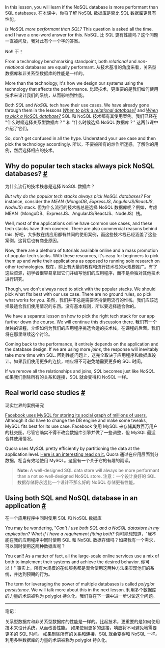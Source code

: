 In this lesson, you will learn if the NoSQL database is more performant than SQL databases.
在本课中，你将了解 NoSQL 数据库是否比 SQL 数据库更具有性能。

_Is NoSQL more performant than SQL?_ This question is asked all the time, and I have a one-word answer for this.
NoSQL 比 SQL 更有性能吗？这个问题一直被问及，我对此有个一个字的答案。

No!!
不！

From a technology benchmarking standpoint, both _relational_ and _non-relational_ databases are equally performant.
从技术基准的角度来看，关系型数据库和非关系型数据库的性能是一样的。

More than the technology, it's how we design our systems using the technology that affects the performance.
比起技术，更重要的是我们如何使用技术来设计我们的系统，从而影响到性能。

Both _SQL_ and _NoSQL_ tech have their use cases. We have already gone through them in the lessons [_When to pick a relational database?_](https://www.educative.io/collection/page/6064040858091520/6411938009448448/6652931912761344) and [_When to pick a NoSQL database?_](https://www.educative.io/collection/page/6064040858091520/6411938009448448/4828109427703808)
SQL 和 NoSQL 技术都有其使用案例。我们已经在 "什么时候选择关系型数据库？" 和 "什么时候选择 NoSQL 数据库？" 这两节课中介绍了它们。

So, don't get confused in all the hype. Understand your use case and then pick the technology accordingly.
所以，不要被所有的炒作所迷惑。了解你的用例，然后选择相应的技术。

## Why do popular tech stacks always pick NoSQL databases? [#](https://www.educative.io/courses/web-application-software-architecture-101/q24wYNLGxWy#Why-do-popular-tech-stacks-always-pick-NoSQL-databases?)
为什么流行的技术栈总是选择 NoSQL 数据库？

_But why do the popular tech stacks always pick NoSQL databases?_ For instance, consider the _MEAN_ (_MongoDB_, _ExpressJS_, _AngularJS/ReactJS_, _NodeJS_) stack.
但为什么流行的技术栈总是选择 NoSQL 数据库呢？例如，考虑 MEAN（MongoDB、ExpressJS、AngularJS/ReactJS、NodeJS）栈。

Well, most of the applications online have common use cases, and these tech stacks have them covered. There are also commercial reasons behind this.
好吧，大多数在线应用都有共同的使用案例，而这些技术栈已经涵盖了这些案例。这背后也有商业原因。

Now, there are a plethora of tutorials available online and a mass promotion of popular tech stacks. With these resources, it's easy for beginners to pick them up and write their applications as opposed to running solo research on other technologies.
现在，网上有大量的教程和流行技术栈的大规模推广。有了这些资源，初学者很容易拿起它们并编写他们的应用程序，而不是单独对其他技术进行研究。

Though, we don't always need to stick with the popular stacks. We should pick what fits best with our use case. There are no ground rules, so pick what works for you.
虽然，我们并不总是需要坚持使用流行的堆栈。我们应该选择最适合我们使用情况的东西。没有基本规则，所以要选择适合你的。

We have a separate lesson on how to pick the right tech stack for our app further down the course. We will continue this discussion there.
我们有一个单独的课程，介绍如何为我们的应用程序挑选合适的技术栈，在课程的后面。我们将在那里继续这个讨论。

Coming back to the performance, it entirely depends on the application and the database design. If we are using more _joins_, the response will inevitably take more time with SQL.
回到性能问题上，这完全取决于应用程序和数据库设计。如果我们使用更多的连接，响应将不可避免地需要更多的 SQL 时间。

If we remove all the relationships and joins, _SQL_ becomes just like _NoSQL_.
如果我们删除所有的关系和连接，SQL 就会变得和 NoSQL 一样。

## Real world case studies [#](https://www.educative.io/courses/web-application-software-architecture-101/q24wYNLGxWy#Real-world-case-studies)
现实世界的案例研究

 [Facebook uses MySQL for storing its social graph of millions of users.](https://www.8bitmen.com/what-database-does-facebook-use-a-1000-feet-deep-dive/) Although it did have to change the DB engine and make some tweaks, MySQL fits best for its use case.
Facebook 使用 MySQL 来存储其数百万用户的社交图。尽管它确实不得不改变数据库引擎并做了一些调整，但 MySQL 最适合其使用情况。

Quora uses MySQL pretty efficiently by partitioning the data at the application level. [Here is an interesting read on it.](https://www.quora.com/Why-does-Quora-use-MySQL-as-the-data-store-instead-of-NoSQLs-such-as-Cassandra-MongoDB-or-CouchDB-Are-they-doing-any-JOINs-over-MySQL-Are-there-plans-to-switch-to-another-DB)
Quora 通过在应用层面划分数据，相当有效地使用 MySQL。这里有一个关于它的有趣的阅读。

> **Note:** A well-designed SQL data store will always be more performant than a not so well-designed NoSQL store.
> 注意：一个设计良好的 SQL 数据存储将永远比一个设计不那么好的 NoSQL 存储更有性能。

## Using both SQL and NoSQL database in an application [#](https://www.educative.io/courses/web-application-software-architecture-101/q24wYNLGxWy#Using-both-SQL-and-NoSQL-database-in-an-application)
在一个应用程序中同时使用 SQL 和 NoSQL 数据库

You may be wondering, "_Can't I use both SQL and a NoSQL datastore in my application? What if I have a requirement fitting both?_
你可能想知道，"我不能在我的应用程序中同时使用 SQL 和 NoSQL 数据存储吗？如果我有一个需求，可以同时使用这两种数据库呢？

You can!! As a matter of fact, all the large-scale online services use a mix of both to implement their systems and achieve the desired behavior.
你可以！" 事实上，所有大规模的在线服务都是混合使用这两种方法来实现他们的系统，并达到预期的行为。

The term for leveraging the power of multiple databases is called _polyglot persistence_. We will talk more about this in the next lesson.
利用多个数据库的力量的术语被称为 polyglot 持久化。我们将在下一课中进一步讨论这个问题。

---

笔记：

关系型数据库和非关系型数据库的性能是一样的。比起技术，更重要的是如何使用技术来设计系统，从而改善性能。
如果使用更多的连接，响应将不可避免地需要更多的 SQL 时间。
如果删除所有的关系和连接，SQL 就会变得和 NoSQL 一样。
利用多种数据库的力量的术语被称为 polyglot 持久化。
